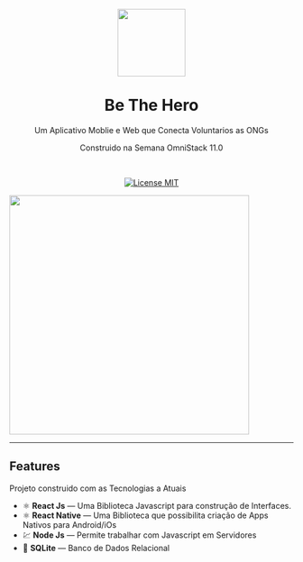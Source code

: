 <h1 align="center">
<br>
  <img src="https://user-images.githubusercontent.com/18500523/77490588-09bfef00-6e1a-11ea-91e4-4bc23c276916.png" width="120">
<br>
<br>
Be The Hero
</h1>

<p align="center">Um Aplicativo Moblie e Web que Conecta Voluntarios as ONGs</p>
<p align="center">Construido na Semana OmniStack 11.0</p></br>


<p align="center">
  <a href="https://opensource.org/licenses/MIT">
    <img src="https://img.shields.io/badge/License-MIT-blue.svg" alt="License MIT">
  </a>
</p>

<div>
  <img src="https://user-images.githubusercontent.com/18500523/77491483-a5eaf580-6e1c-11ea-9ab3-f48ff0edc096.png" height="425">
</div>

<hr />

## Features

Projeto construido com as Tecnologias a Atuais

- ⚛️ **React Js** — Uma Biblioteca Javascript para construção de Interfaces.
- ⚛️ **React Native** — Uma Biblioteca que possibilita criação de Apps Nativos para Android/iOs
- 💹 **Node Js** — Permite trabalhar com Javascript em Servidores
- 📄 **SQLite** — Banco de Dados Relacional
